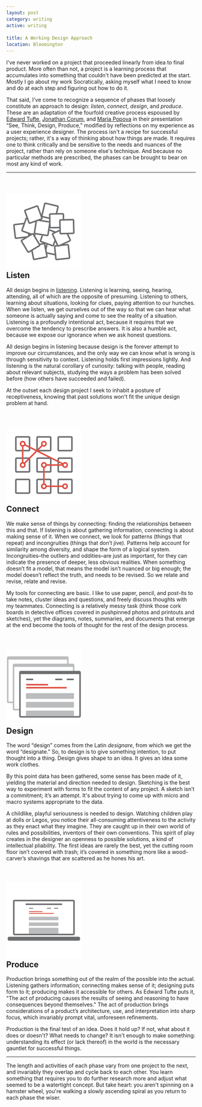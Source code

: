 ```yaml
---
layout: post
category: writing
active: writing

title: A Working Design Approach
location: Bloomington
---
```


I've never worked on a project that proceeded linearly from idea to final product. More often than not, a project is a learning process that accumulates into something that couldn't have been predicted at the start. Mostly I go about my work Socratically, asking myself what I need to know and do at each step and figuring out how to do it.

That said, I've come to recognize a sequence of phases that loosely constitute an approach to design: *listen*, *connect*, *design*, and *produce*. These are an adaptation of the fourfold creative process espoused by [Edward Tufte](http://www.edwardtufte.com/tufte/), [Jonathan Corum](http://13pt.com/corum/), and [Maria Popova](http://www.brainpickings.org/about/) in their presentation “See, Think, Design, Produce,” modified by reflections on my experience as a user experience designer. The process isn't a recipe for successful projects; rather, it's a way of thinking about how things are made. It requires one to think critically and be sensitive to the needs and nuances of the project, rather than rely on someone else's technique. And because no particular methods are prescribed, the phases can be brought to bear on most any kind of work.

---

<figure class="narrow" style="margin: 4em 0 -2em 0">
	<img src="img/writing/approach-listen.svg" alt="Illustration of some cards.">
</figure>

## Listen

All design begins in [listening](https://ia.net/know-how/putting-thought-into-things). Listening is learning, seeing, hearing, attending, all of which are the opposite of presuming. Listening to others, learning about situations, looking for clues, paying attention to our hunches. When we listen, we get ourselves out of the way so that we can hear what someone is actually saying and come to see the reality of a situation. Listening is a profoundly intentional act, because it requires that we overcome the tendency to prescribe answers. It is also a humble act, because we expose our ignorance when we ask honest questions.

All design begins in listening because design is the forever attempt to improve our circumstances, and the only way we can know what is wrong is through sensitivity to context. Listening holds first impressions lightly. And listening is the natural corollary of curiosity: talking with people, reading about relevant subjects, studying the ways a problem has been solved before (how others have succeeded and failed).

At the outset each design project I seek to inhabit a posture of receptiveness, knowing that past solutions won't fit the unique design problem at hand.

<figure class="narrow" style="margin: 4em 0 -2em 0">
	<img src="img/writing/approach-connect.svg" alt="Illustration of connection.">
</figure>

## Connect

We make sense of things by connecting: finding the relationships between this and that. If listening is about gathering information, connecting is about making sense of it. When we connect, we look for patterns (things that repeat) and incongruities (things that don’t jive). Patterns help account for similarity among diversity, and shape the form of a logical system. Incongruities–the outliers and oddities–are just as important, for they can indicate the presence of deeper, less obvious realities. When something doesn’t fit a model, that means the model isn’t nuanced or big enough; the model doesn’t reflect the truth, and needs to be revised. So we relate and revise, relate and revise.

My tools for connecting are basic. I like to use paper, pencil, and post-its to take notes, cluster ideas and questions, and freely discuss thoughts with my teammates. Connecting is a relatively messy task (think those cork boards in detective offices covered in pushpinned photos and printouts and sketches), yet the diagrams, notes, summaries, and documents that emerge at the end become the tools of thought for the rest of the design process.


<figure class="narrow" style="margin: 4em 0 -2em 0">
	<img src="img/writing/approach-design.svg" alt="Illustration of some wireframes.">
</figure>

## Design

The word “design” comes from the Latin *designare*, from which we get the word “designate.” So, to design is to give something intention, to put thought into a thing. Design gives shape to an idea. It gives an idea some work clothes.

By this point data has been gathered, some sense has been made of it, yielding the material and direction needed to design. Sketching is the best way to experiment with forms to fit the content of any project. A sketch isn’t a commitment; it’s an attempt. It's about trying to come up with micro and macro systems appropriate to the data.

A childlike, playful seriousness is needed to design. Watching children play at dolls or Legos, you notice their all-consuming attentiveness to the activity as they enact what they imagine. They are caught up in their own world of rules and possibilities, inventors of their own conventions. This spirit of play creates in the designer an openness to possible solutions, a kind of intellectual pliability. The first ideas are rarely the best, yet the cutting room floor isn’t covered with trash; it’s covered in something more like a wood-carver’s shavings that are scattered as he hones his art.


<figure class="narrow" style="margin: 4em 0 -2em 0">
	<img src="img/writing/approach-produce.svg" alt="Illustration of a screen.">
</figure>

## Produce

Production brings something out of the realm of the possible into the actual. Listening gathers information; connecting makes sense of it; designing puts form to it; producing makes it accessible for others. As Edward Tufte puts it, "The act of producing causes the results of seeing and reasoning to have consequences beyond themselves." The act of production brings considerations of a product’s architecture, use, and interpretation into sharp focus, which invariably prompt vital, unforeseen refinements.

Production is the final test of an idea. Does it hold up? If not, what about it does or doesn't? What needs to change? It isn't enough to make something: understanding its effect (or lack thereof) in the world is the necessary gauntlet for successful things.

<hr>

The length and activities of each phase vary from one project to the next, and invariably they overlap and cycle back to each other. You learn something that requires you to do further research more and adjust what seemed to be a watertight concept. But take heart: you aren't spinning on a hamster wheel, you're walking a slowly ascending spiral as you return to each phase the wiser.
